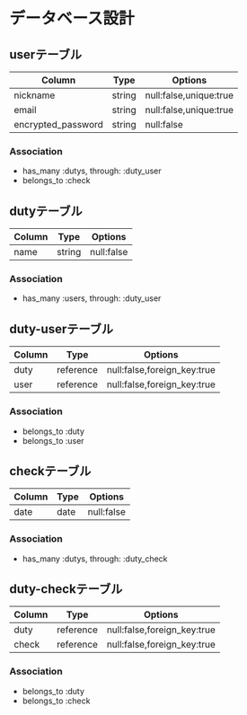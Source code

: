 # データベース設計

## userテーブル

| Column              | Type      | Options                |
| ------------------- | --------- | ---------------------- |
| nickname            | string    | null:false,unique:true |
| email               | string    | null:false,unique:true |
| encrypted_password  | string    | null:false             |

### Association
- has_many :dutys, through: :duty_user
- belongs_to :check

## dutyテーブル

| Column              | Type      | Options       |
| ------------------- | --------- | ------------- |
| name                | string    | null:false    |

### Association
- has_many :users, through: :duty_user

## duty-userテーブル

| Column     | Type         | Options                      |
| ---------- | ------------ | ---------------------------- |
| duty       | reference    | null:false,foreign_key:true  |
| user       | reference    | null:false,foreign_key:true  |

### Association
- belongs_to :duty
- belongs_to :user

## checkテーブル

| Column              | Type      | Options       |
| ------------------- | --------- | ------------- |
| date                | date      | null:false    |

### Association
- has_many :dutys, through: :duty_check

## duty-checkテーブル

| Column     | Type         | Options                      |
| ---------- | ------------ | ---------------------------- |
| duty       | reference    | null:false,foreign_key:true  |
| check      | reference    | null:false,foreign_key:true  |

### Association
- belongs_to :duty
- belongs_to :check